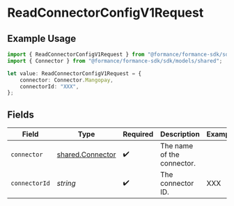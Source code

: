 # ReadConnectorConfigV1Request

## Example Usage

```typescript
import { ReadConnectorConfigV1Request } from "@formance/formance-sdk/sdk/models/operations";
import { Connector } from "@formance/formance-sdk/sdk/models/shared";

let value: ReadConnectorConfigV1Request = {
    connector: Connector.Mangopay,
    connectorId: "XXX",
};
```

## Fields

| Field                                                       | Type                                                        | Required                                                    | Description                                                 | Example                                                     |
| ----------------------------------------------------------- | ----------------------------------------------------------- | ----------------------------------------------------------- | ----------------------------------------------------------- | ----------------------------------------------------------- |
| `connector`                                                 | [shared.Connector](../../../sdk/models/shared/connector.md) | :heavy_check_mark:                                          | The name of the connector.                                  |                                                             |
| `connectorId`                                               | *string*                                                    | :heavy_check_mark:                                          | The connector ID.                                           | XXX                                                         |